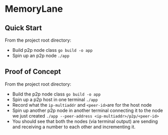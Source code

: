 # MemoryLane

## Quick Start

From the project root directory:

- Build p2p node class `go build -o app`
- Spin up an p2p node `./app`

## Proof of Concept

From the project root directory:

- Build the p2p node class `go build -o app`
- Spin up a p2p host in one terminal `./app`
- Record what the `ip-multiaddr` and `<peer-id>`are for the host node
- Spin up another p2p node in another terminal connecting it to the node we just created `./app --peer-address <ip-multiaddr>/p2p/<peer-id>`
- You should see that both the nodes (via terminal output) are sending and receiving a number to each other and incrementing it.
